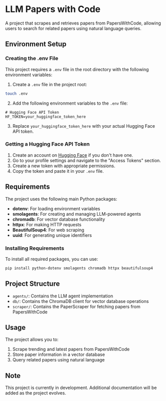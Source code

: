 # LLM Papers with Code

A project that scrapes and retrieves papers from PapersWithCode, allowing users to search for related papers using natural language queries.

## Environment Setup

### Creating the .env File

This project requires a `.env` file in the root directory with the following environment variables:

1. Create a `.env` file in the project root:

```bash
touch .env
```

2. Add the following environment variables to the `.env` file:

```
# Hugging Face API Token
HF_TOKEN=your_huggingface_token_here
```

3. Replace `your_huggingface_token_here` with your actual Hugging Face API token.

### Getting a Hugging Face API Token

1. Create an account on [Hugging Face](https://huggingface.co/) if you don't have one.
2. Go to your profile settings and navigate to the "Access Tokens" section.
3. Create a new token with appropriate permissions.
4. Copy the token and paste it in your `.env` file.

## Requirements

The project uses the following main Python packages:

- **dotenv**: For loading environment variables
- **smolagents**: For creating and managing LLM-powered agents
- **chromadb**: For vector database functionality
- **httpx**: For making HTTP requests
- **BeautifulSoup4**: For web scraping
- **uuid**: For generating unique identifiers

### Installing Requirements

To install all required packages, you can use:

```bash
pip install python-dotenv smolagents chromadb httpx beautifulsoup4
```

## Project Structure

- `agents/`: Contains the LLM agent implementation
- `db/`: Contains the ChromaDB client for vector database operations
- `scraper/`: Contains the PaperScraper for fetching papers from PapersWithCode

## Usage

The project allows you to:

1. Scrape trending and latest papers from PapersWithCode
2. Store paper information in a vector database
3. Query related papers using natural language

## Note

This project is currently in development. Additional documentation will be added as the project evolves.
